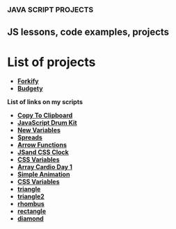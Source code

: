 ### JAVA SCRIPT PROJECTS
## JS lessons, code examples, projects
# **List of projects**
- **[Forkify](https://vitaminvp.github.io/JS-code/Forkify/dist)**
- **[Budgety](https://vitaminvp.github.io/JS-code/Budgety/)**

**List of links on my scripts**
- **[Copy To Clipboard](https://vitaminvp.github.io/JS-code/01-CopyToClipboard)**
- **[JavaScript Drum Kit](https://vitaminvp.github.io/JS-code/01-JavaScriptDrumKit)**
- **[New Variables](https://vitaminvp.github.io/JS-code/01-NewVariables)**
- **[Spreads](https://vitaminvp.github.io/JS-code/01-Spreads)**
- **[Arrow Functions](https://vitaminvp.github.io/JS-code/02-ArrowFunctions)**
- **[JSand CSS Clock](https://vitaminvp.github.io/JS-code/02-JSandCSSClock)**
- **[CSS Variables](https://vitaminvp.github.io/JS-code/03-CSSVariables)**
- **[Array Cardio Day 1](https://vitaminvp.github.io/JS-code/04-ArrayCardioDay1)**
- **[Simple Animation](https://vitaminvp.github.io/JS-code/01-Animation)**
- **[CSS Variables](https://vitaminvp.github.io/JS-code/03-CSSVariables)**
- **[triangle](https://vitaminvp.github.io/JS-code/rectangle,triangle,rhombus/triangle.html)**
- **[triangle2](https://vitaminvp.github.io/JS-code/rectangle,triangle,rhombus/)**
- **[rhombus](https://vitaminvp.github.io/JS-code/rectangle,triangle,rhombus/)**
- **[rectangle](https://vitaminvp.github.io/JS-code/rectangle,triangle,rhombus/rectangle.html)**
- **[diamond](https://vitaminvp.github.io/JS-code/rectangle,triangle,rhombus/diamond.html)**

